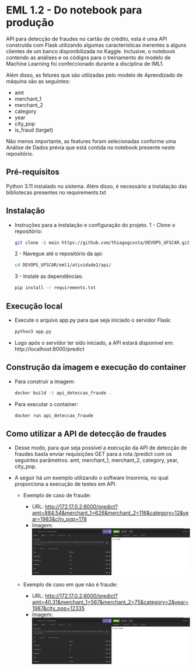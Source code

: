 # EML 1.2 - Do notebook para produção

API para detecção de fraudes no cartão de crédito, esta é uma API construída com Flask utilizando algumas características inerentes a alguns clientes de um banco disponibilizada no Kaggle. Inclusive, o notebook contendo as análises e os códigos para o treinamento do modelo de Machine Learning foi confeccionado durante a disciplina de IML1. 

Além disso, as fetures que são utilizadas pelo modelo de Aprendizado de máquina são as seguintes:
* amt
* merchant_1
* merchant_2
* category
* year
* city_pop
* is_fraud (target)

Não menos importante, as features foram selecionadas conforme uma Análise de Dados prévia que está contida no notebook presente neste repositório.

## Pré-requisitos
Python 3.11 instalado no sistema. Além disso, é necessário a instalação das bibliotecas presentes no requirements.txt

## Instalação
* Instruções para a instalação e configuração do projeto.
  1 - Clone o repositório:
  ```bash 
  git clone -b main https://github.com/thiagogcosta/DEVOPS_UFSCAR.git
  ```
  2 - Navegue até o repositório da api:
  ```bash 
  cd DEVOPS_UFSCAR/eml1/atividade2/api/
  ```
  3 - Instale as dependências:
  ```bash 
  pip install -r requirements.txt
  ```
  
## Execução local
* Execute o arquivo app.py para que seja iniciado o servidor Flask:
  ```python 
  python3 app.py
  ```
* Logo após o servidor ter sido iniciado, a API estará disponível em: http://localhost:8000/predict

## Construção da imagem e execução do container
* Para construir a imagem:
  ```bash 
  docker build -t api_deteccao_fraude .
  ```
* Para executar o container:
  ```bash 
  docker run api_deteccao_fraude
  ```

## Como utilizar a API de detecção de fraudes
* Desse modo, para que seja possível a execução da API de detecção de fraudes basta enviar requisições GET para a rota /predict com os seguintes parâmetros: amt, merchant_1, merchant_2, category, year, city_pop.

* A seguir há um exemplo utilizando o software Insonmia, no qual proporciona a execução de testes em API.

  * Exemplo de caso de fraude:

    * URL: http://172.17.0.2:8000/predict?amt=884.54&merchant_1=626&merchant_2=116&category=12&year=1983&city_pop=178
    * Imagem: ![is_fraud](is_fraud.png)
   
  * Exemplo de caso em que não é fraude:

    * URL: http://172.17.0.2:8000/predict?amt=40.31&merchant_1=567&merchant_2=75&category=2&year=1987&city_pop=12335
    * Imagem: ![is_not_fraud](is_not_fraud.png)

